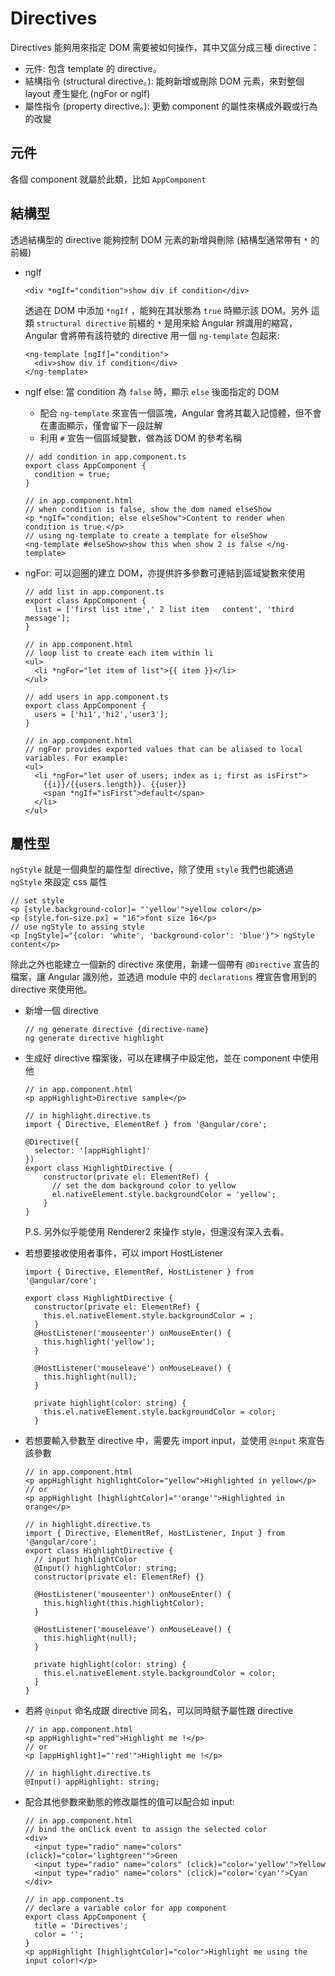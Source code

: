 # Directives
Directives 能夠用來指定 DOM 需要被如何操作，其中又區分成三種 directive：
- 元件: 包含 template 的 directive。
- 結構指令 (structural directive。): 能夠新增或刪除 DOM 元素，來對整個 layout 產生變化 (ngFor or ngIf)
- 屬性指令 (property directive。): 更動 component 的屬性來構成外觀或行為的改變

## 元件
各個 component 就屬於此類，比如 `AppComponent`

## 結構型
透過結構型的 directive 能夠控制 DOM 元素的新增與刪除
(結構型通常帶有 `*` 的前綴)
- ngIf
  ```
  <div *ngIf="condition">show div if condition</div>
  ```
  透過在 DOM 中添加 `*ngIf` ，能夠在其狀態為 `true` 時顯示該 DOM。另外 這類 `structural directive` 前綴的 `*` 是用來給 Angular 辨識用的縮寫，Angular 會將帶有該符號的 directive 用一個 `ng-template` 包起來:
  ```
  <ng-template [ngIf]="condition">
    <div>show div if condition</div>
  </ng-template>
  ```
- ngIf else: 當 condition 為 `false` 時，顯示 `else` 後面指定的 DOM
  - 配合 `ng-template` 來宣告一個區塊，Angular 會將其載入記憶體，但不會在畫面顯示，僅會留下一段註解
  - 利用 `#` 宣告一個區域變數，做為該 DOM 的參考名稱
  ```
  // add condition in app.component.ts
  export class AppComponent {
    condition = true;
  }

  // in app.component.html
  // when condition is false, show the dom named elseShow
  <p *ngIf="condition; else elseShow">Content to render when condition is true.</p>
  // using ng-template to create a template for elseShow
  <ng-template #elseShow>show this when show 2 is false </ng-template>
  ```
  
- ngFor: 可以迴圈的建立 DOM，亦提供許多參數可連結到區域變數來使用
  ```
  // add list in app.component.ts
  export class AppComponent {
    list = ['first list itme',' 2 list item   content', 'third message'];
  }

  // in app.component.html
  // loop list to create each item within li
  <ul>
    <li *ngFor="let item of list">{{ item }}</li>
  </ul>
  ```
  ```
  // add users in app.component.ts
  export class AppComponent {
    users = ['hi1','hi2','user3'];
  }

  // in app.component.html
  // ngFor provides exported values that can be aliased to local variables. For example:
  <ul>
    <li *ngFor="let user of users; index as i; first as isFirst">
      {{i}}/{{users.length}}. {{user}} 
      <span *ngIf="isFirst">default</span>
    </li>
  </ul>
  ```

## 屬性型
`ngStyle` 就是一個典型的屬性型 directive，除了使用 `style` 我們也能通過 `ngStyle` 來設定 css 屬性
```
// set style
<p [style.background-color]= "'yellow'">yellow color</p>
<p [style.fon-size.px] = "16">font size 16</p>
// use ngStyle to assing style
<p [ngStyle]="{color: 'white', 'background-color': 'blue'}"> ngStyle content</p>
```
除此之外也能建立一個新的 directive 來使用，新建一個帶有 `@Directive` 宣告的檔案，讓 Angular 識別他，並透過 module 中的 `declarations` 裡宣告會用到的 directive 來使用他。
- 新增一個 directive
  ```
  // ng generate directive {directive-name}
  ng generate directive highlight
  ```

- 生成好 directive 檔案後，可以在建構子中設定他，並在 component 中使用他
  ```
  // in app.component.html
  <p appHighlight>Directive sample</p>

  // in highlight.directive.ts
  import { Directive, ElementRef } from '@angular/core';

  @Directive({
    selector: '[appHighlight]'
  })
  export class HighlightDirective {
      constructor(private el: ElementRef) {
        // set the dom background color to yellow
        el.nativeElement.style.backgroundColor = 'yellow';
      }
  }
  ```
  P.S. 另外似乎能使用 Renderer2 來操作 style，但還沒有深入去看。

- 若想要接收使用者事件，可以 import HostListener
  ```
  import { Directive, ElementRef, HostListener } from '@angular/core';

  export class HighlightDirective {
    constructor(private el: ElementRef) {
      this.el.nativeElement.style.backgroundColor = ;
    }  
    @HostListener('mouseenter') onMouseEnter() {
      this.highlight('yellow');
    }

    @HostListener('mouseleave') onMouseLeave() {
      this.highlight(null);
    }

    private highlight(color: string) {
      this.el.nativeElement.style.backgroundColor = color;
    }
  ```

- 若想要輸入參數至 directive 中，需要先 import input，並使用 `@input` 來宣告該參數
  ```
  // in app.component.html
  <p appHighlight highlightColor="yellow">Highlighted in yellow</p>
  // or
  <p appHighlight [highlightColor]="'orange'">Highlighted in orange</p>

  // in highlight.directive.ts
  import { Directive, ElementRef, HostListener, Input } from '@angular/core';
  export class HighlightDirective {
    // input highlightColor
    @Input() highlightColor: string;
    constructor(private el: ElementRef) {}  

    @HostListener('mouseenter') onMouseEnter() {
      this.highlight(this.highlightColor);
    }

    @HostListener('mouseleave') onMouseLeave() {
      this.highlight(null);
    }

    private highlight(color: string) {
      this.el.nativeElement.style.backgroundColor = color;
    }
  }
  ```

- 若將 `@input` 命名成跟 directive 同名，可以同時賦予屬性跟 directive
  ```
  // in app.component.html
  <p appHighlight="red">Highlight me !</p>
  // or
  <p [appHighlight]="'red'">Highlight me !</p>

  // in highlight.directive.ts
  @Input() appHighlight: string;
  ```

- 配合其他參數來動態的修改屬性的值可以配合如 input:
  ```
  // in app.component.html
  // bind the onClick event to assign the selected color
  <div>
    <input type="radio" name="colors" (click)="color='lightgreen'">Green
    <input type="radio" name="colors" (click)="color='yellow'">Yellow
    <input type="radio" name="colors" (click)="color='cyan'">Cyan
  </div>

  // in app.component.ts
  // declare a variable color for app component
  export class AppComponent {
    title = 'Directives';
    color = '';
  }
  <p appHighlight [highlightColor]="color">Highlight me using the input color!</p>
  ```
